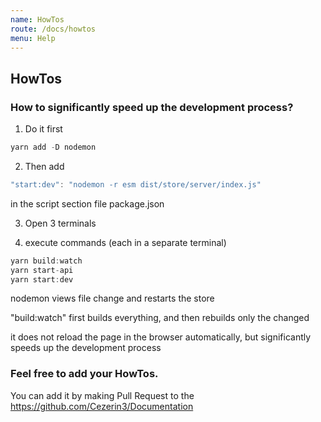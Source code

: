 ```yaml
---
name: HowTos
route: /docs/howtos
menu: Help
---
```


## HowTos

### How to significantly speed up the development process?

1. Do it first

```javascript
yarn add -D nodemon
```

2. Then add

```javascript
"start:dev": "nodemon -r esm dist/store/server/index.js"
```

in the script section file package.json

3. Open 3 terminals

4. execute commands (each in a separate terminal)

```javascript
yarn build:watch
yarn start-api
yarn start:dev
```

nodemon views file change and restarts the store

"build:watch" first builds everything, and then rebuilds only the changed

it does not reload the page in the browser automatically, but significantly speeds up the development process

### Feel free to add your HowTos.

You can add it by making Pull Request to the https://github.com/Cezerin3/Documentation
